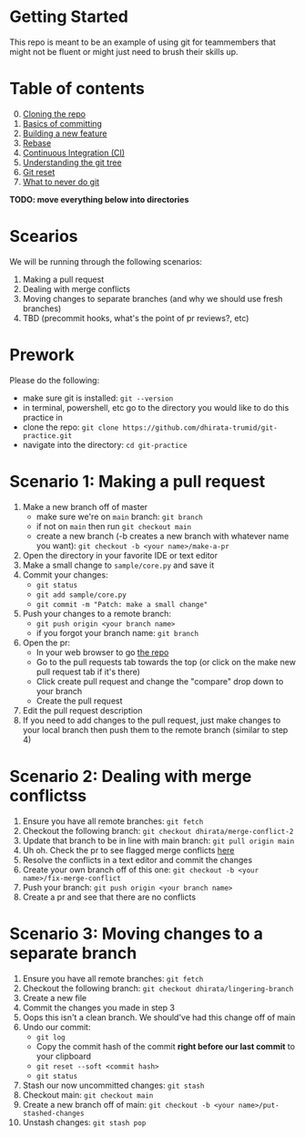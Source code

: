 # Getting Started
This repo is meant to be an example of using git for teammembers that might not be fluent or might just need to brush their skills up.


# Table of contents

0. [Cloning the repo](0.%20Cloning%20the%20repo/README.md)
1. [Basics of committing](1.%20Basics%20of%20committing/README.md)
2. [Building a new feature](2.%20Building%20anew%20feature/README.md)
3. [Rebase](3.%20Rebase/README.md)
4. [Continuous Integration (CI)](4.%20Continuous%20Integration%20(CI)/README.md)
5. [Understanding the git tree](5.%20Understanding%20the%20git%20tree/README.md)
6. [Git reset](6.%20Git%20reset/README.md)
7. [What to never do git](7.%20What%20to%20never%20do%20git/README.md)

**TODO: move everything below into directories**

# Scearios
We will be running through the following scenarios:

1. Making a pull request
2. Dealing with merge conflicts
3. Moving changes to separate branches (and why we should use fresh branches)
4. TBD (precommit hooks, what's the point of pr reviews?, etc)

# Prework
Please do the following:

- make sure git is installed: `git --version`
- in terminal, powershell, etc go to the directory you would like to do this practice in
- clone the repo: `git clone https://github.com/dhirata-trumid/git-practice.git`
- navigate into the directory: `cd git-practice`

# Scenario 1: Making a pull request
1. Make a new branch off of master
    - make sure we're on `main` branch: `git branch`
    - if not on `main` then run `git checkout main`
    - create a new branch (-b creates a new branch with whatever name you want): `git checkout -b <your name>/make-a-pr`
2. Open the directory in your favorite IDE or text editor
3. Make a small change to `sample/core.py` and save it
4. Commit your changes:
    - `git status`
    - `git add sample/core.py`
    - `git commit -m "Patch: make a small change"`
5. Push your changes to a remote branch:
    - `git push origin <your branch name>`
    - if you forgot your branch name: `git branch`
6. Open the pr:
    - In your web browser to go [the repo](https://github.com/dhirata-trumid/git-practice)
    - Go to the pull requests tab towards the top (or click on the make new pull request tab if it's there)
    - Click create pull request and change the "compare" drop down to your branch
    - Create the pull request
7. Edit the pull request description
8. If you need to add changes to the pull request, just make changes to your local branch then push them to the remote branch (similar to step 4)

# Scenario 2: Dealing with merge conflictss
1. Ensure you have all remote branches: `git fetch`
2. Checkout the following branch: `git checkout dhirata/merge-conflict-2`
3. Update that branch to be in line with main branch: `git pull origin main`
4. Uh oh. Check the pr to see flagged merge conflicts [here](https://github.com/dhirata-trumid/git-practice/pull/3)
5. Resolve the conflicts in a text editor and commit the changes
6. Create your own branch off of this one: `git checkout -b <your name>/fix-merge-conflict`
7. Push your branch: `git push origin <your branch name>`
8. Create a pr and see that there are no conflicts

# Scenario 3: Moving changes to a separate branch
1. Ensure you have all remote branches: `git fetch`
2. Checkout the following branch: `git checkout dhirata/lingering-branch`
3. Create a new file
4. Commit the changes you made in step 3
5. Oops this isn't a clean branch. We should've had this change off of main
6. Undo our commit:
    - `git log`
    - Copy the commit hash of the commit **right before our last commit** to your clipboard
    - `git reset --soft <commit hash>`
    - `git status`
7. Stash our now uncommitted changes: `git stash`
8. Checkout main: `git checkout main`
9. Create a new branch off of main: `git checkout -b <your name>/put-stashed-changes`
10. Unstash changes: `git stash pop`
